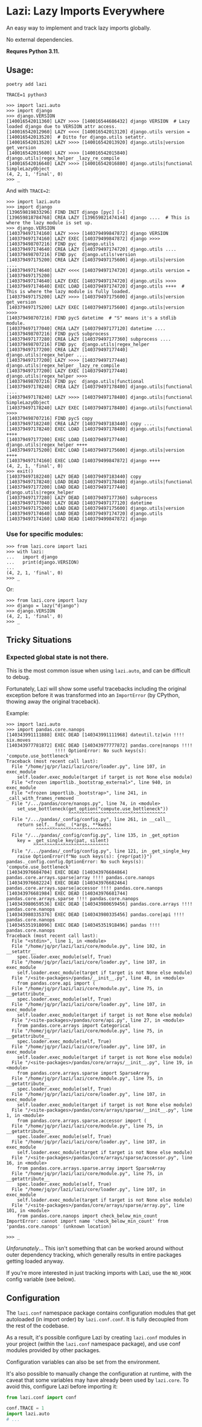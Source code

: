 # Lazi: Lazy Imports Everywhere

An easy way to implement and track lazy imports globally.

No external dependencies.

**Requres Python 3.11.**

## Usage:

```shell
poetry add lazi
```
```shell
TRACE=1 python3
```
```pycon
>>> import lazi.auto
>>> import django
>>> django.VERSION
[140016542011360] LAZY >>>> [140016544686432] django VERSION  # Lazy loaded django due to VERSION attr access.
[140016542012960] LAZY <<<< [140016542013120] django.utils version = [140016542013520]  # Ditto for django.utils setattr.
[140016542013520] LAZY >>>> [140016542013920] django.utils|version get_version
[140016542015600] LAZY >>>> [140016542015840] django.utils|regex_helper _lazy_re_compile
[140016542016640] LAZY >>>> [140016542016880] django.utils|functional SimpleLazyObject
(4, 2, 1, 'final', 0)
>>> _
```

And with `TRACE=2`:

```pycon
>>> import lazi.auto
>>> import django
[139659819833296] FIND INIT django [pyc] [-]  
[139659818784768] CREA LAZY [139659821474144] django ....  # This is where the lazy module is set up.
>>> django.VERSION
[140379497174160] LAZY >>>> [140379499847872] django VERSION
[140379497174160] LAZY EXEC [140379499847872] django >>>> 
[140379498707216] FIND pyc  django.utils
[140379497174640] CREA LAZY [140379497174720] django.utils .... 
[140379498707216] FIND pyc  django.utils!version
[140379497175200] CREA LAZY [140379497175600] django.utils|version .... 
[140379497174640] LAZY <<<< [140379497174720] django.utils version = [140379497175200]
[140379497174640] LAZY EXEC [140379497174720] django.utils >>>> 
[140379497174640] EXEC LOAD [140379497174720] django.utils ++++  # This is where the lazy module is fully loaded. 
[140379497175200] LAZY >>>> [140379497175600] django.utils|version get_version
[140379497175200] LAZY EXEC [140379497175600] django.utils|version >>>> 
[140379498707216] FIND pycS datetime  # "S" means it's a stdlib module.
[140379497177040] CREA LAZY [140379497177120] datetime .... 
[140379498707216] FIND pycS subprocess
[140379497177280] CREA LAZY [140379497177360] subprocess .... 
[140379498707216] FIND pyc  django.utils|regex_helper
[140379497177200] CREA LAZY [140379497177440] django.utils|regex_helper .... 
[140379497177200] LAZY >>>> [140379497177440] django.utils|regex_helper _lazy_re_compile
[140379497177200] LAZY EXEC [140379497177440] django.utils|regex_helper >>>> 
[140379498707216] FIND pyc  django.utils|functional
[140379497178240] CREA LAZY [140379497178480] django.utils|functional .... 
[140379497178240] LAZY >>>> [140379497178480] django.utils|functional SimpleLazyObject
[140379497178240] LAZY EXEC [140379497178480] django.utils|functional >>>> 
[140379498707216] FIND pycS copy
[140379497182240] CREA LAZY [140379497183440] copy .... 
[140379497178240] EXEC LOAD [140379497178480] django.utils|functional ++++ 
[140379497177200] EXEC LOAD [140379497177440] django.utils|regex_helper ++++ 
[140379497175200] EXEC LOAD [140379497175600] django.utils|version ++++ 
[140379497174160] EXEC LOAD [140379499847872] django ++++ 
(4, 2, 1, 'final', 0)
>>> exit()
[140379497182240] LAZY DEAD [140379497183440] copy
[140379497178240] LOAD DEAD [140379497178480] django.utils|functional
[140379497177200] LOAD DEAD [140379497177440] django.utils|regex_helper
[140379497177280] LAZY DEAD [140379497177360] subprocess
[140379497177040] LAZY DEAD [140379497177120] datetime
[140379497175200] LOAD DEAD [140379497175600] django.utils|version
[140379497174640] LOAD DEAD [140379497174720] django.utils
[140379497174160] LOAD DEAD [140379499847872] django
```

### Use for specific modules:

```pycon
>>> from lazi.core import lazi
>>> with lazi:
...   import django
...   print(django.VERSION)
... 
(4, 2, 1, 'final', 0)
>>> _
```

Or:

```pycon
>>> from lazi.core import lazy
>>> django = lazy("django")
>>> django.VERSION
(4, 2, 1, 'final', 0)
>>> _
```

## Tricky Situations

### Expected global state is not there.

This is the most common issue when using `lazi.auto`, and can be difficult to debug.

Fortunately, Lazi will show some useful tracebacks including the original exception before
it was transformed into an `ImportError` (by CPython, thowing away the original traceback).

Example:
```pycon
>>> import lazi.auto
>>> import pandas.core.nanops
[140343991111888] EXEC DEAD [140343991111968] dateutil.tz|win !!!! six.moves
[140343977781872] EXEC DEAD [140343977777872] pandas.core|nanops !!!! 
                  !!!! OptionError: No such keys(s): 'compute.use_bottleneck'
Traceback (most recent call last):
  File "/home/jq/pr/lazi/lazi/core/loader.py", line 107, in exec_module
    self.loader.exec_module(target if target is not None else module)
  File "<frozen importlib._bootstrap_external>", line 940, in exec_module
  File "<frozen importlib._bootstrap>", line 241, in _call_with_frames_removed
  File "/.../pandas/core/nanops.py", line 74, in <module>
    set_use_bottleneck(get_option("compute.use_bottleneck"))
                       ^^^^^^^^^^^^^^^^^^^^^^^^^^^^^^^^^^^^
  File "/.../pandas/_config/config.py", line 261, in __call__
    return self.__func__(*args, **kwds)
           ^^^^^^^^^^^^^^^^^^^^^^^^^^^^
  File "/.../pandas/_config/config.py", line 135, in _get_option
    key = _get_single_key(pat, silent)
          ^^^^^^^^^^^^^^^^^^^^^^^^^^^^
  File "/.../pandas/_config/config.py", line 121, in _get_single_key
    raise OptionError(f"No such keys(s): {repr(pat)}")
pandas._config.config.OptionError: No such keys(s): 'compute.use_bottleneck'
[140343976684704] EXEC DEAD [140343976684864] pandas.core.arrays.sparse|array !!!! pandas.core.nanops
[140343976682224] EXEC DEAD [140343976682464] pandas.core.arrays.sparse|accessor !!!! pandas.core.nanops
[140343976681984] EXEC DEAD [140343976681744] pandas.core.arrays.sparse !!!! pandas.core.nanops
[140343980659536] EXEC DEAD [140343980659456] pandas.core.arrays !!!! pandas.core.nanops
[140343980335376] EXEC DEAD [140343980335456] pandas.core|api !!!! pandas.core.nanops
[140345351918096] EXEC DEAD [140345351918496] pandas !!!! pandas.core.nanops
Traceback (most recent call last):
  File "<stdin>", line 1, in <module>
  File "/home/jq/pr/lazi/lazi/core/module.py", line 102, in __setattr__
    spec.loader.exec_module(self, True)
  File "/home/jq/pr/lazi/lazi/core/loader.py", line 107, in exec_module
    self.loader.exec_module(target if target is not None else module)
  File "/<site-packages>/pandas/__init__.py", line 48, in <module>
    from pandas.core.api import (
  File "/home/jq/pr/lazi/lazi/core/module.py", line 75, in __getattribute__
    spec.loader.exec_module(self, True)
  File "/home/jq/pr/lazi/lazi/core/loader.py", line 107, in exec_module
    self.loader.exec_module(target if target is not None else module)
  File "/<site-packages>/pandas/core/api.py", line 27, in <module>
    from pandas.core.arrays import Categorical
  File "/home/jq/pr/lazi/lazi/core/module.py", line 75, in __getattribute__
    spec.loader.exec_module(self, True)
  File "/home/jq/pr/lazi/lazi/core/loader.py", line 107, in exec_module
    self.loader.exec_module(target if target is not None else module)
  File "/<site-packages>/pandas/core/arrays/__init__.py", line 19, in <module>
    from pandas.core.arrays.sparse import SparseArray
  File "/home/jq/pr/lazi/lazi/core/module.py", line 75, in __getattribute__
    spec.loader.exec_module(self, True)
  File "/home/jq/pr/lazi/lazi/core/loader.py", line 107, in exec_module
    self.loader.exec_module(target if target is not None else module)
  File "/<site-packages>/pandas/core/arrays/sparse/__init__.py", line 1, in <module>
    from pandas.core.arrays.sparse.accessor import (
  File "/home/jq/pr/lazi/lazi/core/module.py", line 75, in __getattribute__
    spec.loader.exec_module(self, True)
  File "/home/jq/pr/lazi/lazi/core/loader.py", line 107, in exec_module
    self.loader.exec_module(target if target is not None else module)
  File "/<site-packages>/pandas/core/arrays/sparse/accessor.py", line 16, in <module>
    from pandas.core.arrays.sparse.array import SparseArray
  File "/home/jq/pr/lazi/lazi/core/module.py", line 75, in __getattribute__
    spec.loader.exec_module(self, True)
  File "/home/jq/pr/lazi/lazi/core/loader.py", line 107, in exec_module
    self.loader.exec_module(target if target is not None else module)
  File "/<site-packages>/pandas/core/arrays/sparse/array.py", line 101, in <module>
    from pandas.core.nanops import check_below_min_count
ImportError: cannot import name 'check_below_min_count' from 'pandas.core.nanops' (unknown location)

>>> _
```

_Unforunately_... This isn't something that can be worked around without outer dependency tracking, which
generally results in entire packages getting loaded anyway.

If you're more interested in just tracking imports with Lazi, use the `NO_HOOK` config variable (see below).

## Configuration

The `lazi.conf` namespace package contains configuration modules
that get autoloaded (in import order) by `lazi.conf.conf`.
It is fully decoupled from the rest of the codebase.

As a result, it's possible configure Lazi by creating `lazi.conf`
modules in your project (within the `lazi.conf` namespace package),
and use conf modules provided by other packages.

Configuration variables can also be set from the environment.

It's also possible to manually change the configuration at runtime,
with the caveat that some variables may have already been used by
`lazi.core`. To avoid this, configure Lazi before importing it:

```python
from lazi.conf import conf

conf.TRACE = 1
import lazi.auto
# ...
```
